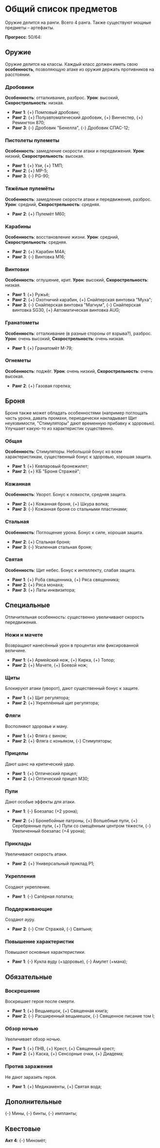 # Общий список предметов

Оружие делится на ранги. Всего 4 ранга. Также существуют мощные предметы &ndash; артефакты.

**Прогресс**: 50/64:

## Оружие
Оружие делится на классы. Каждый класс должен иметь свою **особенность**, позволяющую атаке из оружия держать противников на расстоянии.

### Дробовики
**Особенность**: отталкивание, разброс. **Урон**: высокий, **Скорострельность**: низкая.

* **Ранг 1**: {+} Помповый дробовик;
* **Ранг 2**: {+} Полуавтоматический дробовик, {+} Винчестер, {+} Ремингтон 870;
* **Ранг 3**: {-} Дробовик "Бенелла", {-} Дробовик СПАС-12;

### Пистолеты пулеметы
**Особенность**: замедление скорости атаки и передвижения. **Урон**: низкий, **Скорострельность**: высокая.

* **Ранг 1**: {+} Узи, {+} ТМП;
* **Ранг 2**: {+} MP-5;
* **Ранг 3**: {-} PG-90;

### Тяжёлые пулемёты
**Особенность**: замедление скорости атаки и передвижения, разброс. **Урон**: средний, **Скорострельность**: средняя.

* **Ранг 2**: {+} Пулемёт M60;

### Карабины
**Особенность**: восстановление жизни. **Урон**: средний, **Скорострельность**: средняя.

* **Ранг 2**: {+} Карабин M4A;
* **Ранг 3**: {-} Винтовка M16;

### Винтовки 
**Особенность**: оглушение, крит. **Урон**: высокий, **Скорострельность**: низкая.

* **Ранг 1**: {+} Ружьё;
* **Ранг 2**: {+} Охотничий карабин, {+} Снайперская винтовка "Муха";
* **Ранг 3**: {-} Снайперская винтовка "Магнум", {-} Снайперская винтовка SG30, {+} Автоматическая винтовка AUG;

### Гранатометы
**Особенность**: отталкивание (в разные стороны от взрыва?), разброс. **Урон**: очень высокий, **Скорострельность**: очень низкая.

* **Ранг 1**: {+} Гранатомёт M-79;

### Огнеметы
**Особенность**: поджёг. **Урон**: очень низкий, **Скорострельность**: очень высокая.

* **Ранг 2**: {+} Газовая горелка;

## Броня 
Броня также может обладать особенностями (например поглощать часть урона, давать промахи, периодически накладывает Щит неуязвимости, "Стимуляторы" дают временную прибавку к здоровью). Улучшает какую-то из характеристик существенно.

### Общая
**Особенность**: Стимуляторы. Небольшой бонус ко всем характеристикам, существенный бонус к здоровью, хорошая защита.

* **Ранг 1**: {+} Кевларовый бронежилет;
* **Ранг 2**: {+} КБ "Броня Стражей";

### Кожанная 
**Особенность**: Уворот. Бонус к ловкости, средняя защита.

* **Ранг 2**: {+} Кожанная броня, {+} Шкура волка;
* **Ранг 3**: {-} Кожанная броня со стальными пластинами;

### Стальная 
**Особенность**: Поглощение урона. Бонус к силе, хорошая защита.

* **Ранг 2**: {+} Стальная броня;
* **Ранг 3**: {-} Усиленная стальная броня;

### Святая
**Особенность**: Щит небес. Бонус к интеллекту, слабая защита.

* **Ранг 1**: {+} Роба священника, {+} Ряса священника;
* **Ранг 2**: {+} Ряса монаха;
* **Ранг 3**: {+} Латы инквизитора;

## Специальные
Отличительная особенность: существенно увеличивают скорость передвижения.

### Ножи и мачете
Возвращают нанесённый урон в процентах или фиксированной величине.

* **Ранг 1**: {+} Армейский нож, {+} Кирка, {+} Топор;
* **Ранг 2**: {+} Мачете, {+} Боевой нож;

### Щиты
Блокируют атаки (уворот), дают существенный бонус к защите.

* **Ранг 1**: {+} Щит регулятора;
* **Ранг 2**: {+} Укреплённый щит регулятора;

### Фляги
Восполняют здоровье и ману.

* **Ранг 1**: {+} Фляга с вином;
* **Ранг 2**: {+} Фляга с коньяком, {-} Стимуляторы;

### Прицелы 
Дают шанс на критический удар.

* **Ранг 1**: {+} Оптический прицел;
* **Ранг 2**: {+} Оптический прицел M30;

### Пули
Дают особые эффекты для атаки.

* **Ранг 1**: {-} Боезапас (+2 урона);

* **Ранг 2**: {+} Бронебойные патроны, {+} Волшебные пули, {+} Серебрянные пули, {+} Пули со смещённым центром тяжести, {-} Увеличенный боезапас (+4 урона);

### Приклады
Увеличивают скорость атаки.

* **Ранг 2**: {+} Универсальный приклад Р1;

### Укрепления
Создают укрепление.

* **Ранг 1**: {-} Сапёрная лопатка;

### Поддерживающие
Создают ауру.

* **Ранг 2**: {-} Стяг Стражей, {-} Святыня;

### Повышение характеристик
Повышают основные характеристики.

* **Ранг 1**: {-} Кукла вуду (+здоровье), {-} Амулет (+мана);

## Обязательные

### Воскрешение
Воскрешает героя после смерти.

* **Ранг 1**: {+} Вещьмешок, {+} Священная книга;
* **Ранг 2**: {-} Расширенный вещьмешок, {-} Священное писание том I;

### Обзор ночью
Увеличивает обзор ночью.

* **Ранг 1**: {+} ПНВ, {+} Крест, {+} Священный крест;
* **Ранг 2**: {+} Каска, {+} Сенсорные очки, {+} Диадема;

### Против заражения
Не дают заразить героя.

* **Ранг 1**: {+} Медикаменты, {+} Святая вода;

## Дополнительные
{-} Мины, {-} бинты, {-} импланты;

## Квестовые

**Акт 4**: {-} Миномёт;